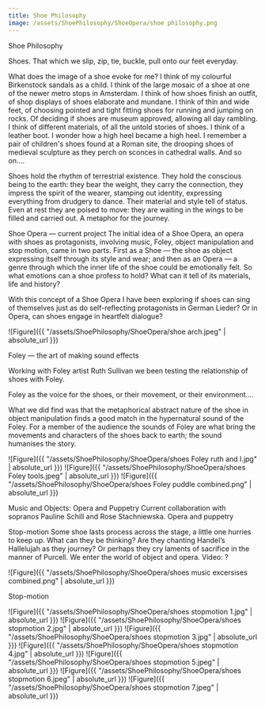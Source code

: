 ```yaml
---
title: Shoe Philosophy
image: /assets/ShoePhilosophy/ShoeOpera/shoe philosophy.png
---
```


<!-- this is a potential header item: background: "image" -->

Shoe Philosophy

Shoes.
That which we slip, zip, tie, buckle, pull onto our feet everyday.

What does the image of a shoe evoke for me? I think of my colourful Birkenstock sandals as a child. I think of the large mosaic of a shoe at one of the newer metro stops in Amsterdam. I think of how shoes finish an outfit, of shop displays of shoes elaborate and mundane. I think of thin and wide feet, of choosing pointed and tight fitting shoes for running and jumping on rocks. Of deciding if shoes are museum approved, allowing all day rambling. I think of different materials, of all the untold stories of shoes. I think of a leather boot. I wonder how a high heel became a high heel. I remember a pair of children's shoes found at a Roman site, the drooping shoes of medieval sculpture as they perch on sconces in cathedral walls. And so on....

Shoes hold the rhythm of terrestrial existence. They hold the conscious being to the earth: they bear the weight, they carry the connection, they impress the spirit of the wearer, stamping out identity, expressing everything from drudgery to dance. Their material and style tell of status. Even at rest they are poised to move: they are waiting in the wings to be filled and carried out. A metaphor for the journey.

Shoe Opera — current project
The initial idea of a Shoe Opera, an opera with shoes as protagonists, involving music, Foley, object manipulation and stop motion, came in two parts. First as a Shoe — the shoe as object expressing itself through its style and wear; and then as an Opera — a genre through which the inner life of the shoe could be emotionally felt. So what emotions can a shoe profess to hold? What can it tell of its materials, life and history?

With this concept of a Shoe Opera I have been exploring if shoes can sing of themselves just as do self-reflecting protagonists in German Lieder? Or in Opera, can shoes engage in heartfelt dialogue?

![Figure]({{ "/assets/ShoePhilosophy/ShoeOpera/shoe arch.jpeg" | absolute_url }})

Foley — the art of making sound effects

Working with Foley artist Ruth Sullivan we been testing the relationship of shoes with Foley.

Foley as the voice for the shoes, or their movement, or their environment….

What we did find was that the metaphorical abstract nature of the shoe in object manipulation finds a good match in the hypernatural sound of the Foley. For a member of the audience the sounds of Foley are what bring the movements and characters of the shoes back to earth; the sound humanises the story.

![Figure]({{ "/assets/ShoePhilosophy/ShoeOpera/shoes Foley ruth and I.jpg" | absolute_url }})
![Figure]({{ "/assets/ShoePhilosophy/ShoeOpera/shoes Foley tools.jpeg" | absolute_url }})
![Figure]({{ "/assets/ShoePhilosophy/ShoeOpera/shoes Foley puddle combined.png" | absolute_url }})

Music and Objects: Opera and Puppetry
Current collaboration with sopranos Pauline Schill and Rose Stachniewska.
Opera and puppetry

Stop-motion
Some shoe lasts process across the stage, a little one hurries to keep up. What can they be thinking? Are they chanting Handel’s Hallelujah as they journey? Or perhaps they cry laments of sacrifice in the manner of Purcell. We enter the world of object and opera.
Video: ?

![Figure]({{ "/assets/ShoePhilosophy/ShoeOpera/shoes music excersises combined.png" | absolute_url }})

Stop-motion

![Figure]({{ "/assets/ShoePhilosophy/ShoeOpera/shoes stopmotion 1.jpg" | absolute_url }})
![Figure]({{ "/assets/ShoePhilosophy/ShoeOpera/shoes stopmotion 2.jpg" | absolute_url }})
![Figure]({{ "/assets/ShoePhilosophy/ShoeOpera/shoes stopmotion 3.jpg" | absolute_url }})
![Figure]({{ "/assets/ShoePhilosophy/ShoeOpera/shoes stopmotion 4.jpg" | absolute_url }})
![Figure]({{ "/assets/ShoePhilosophy/ShoeOpera/shoes stopmotion 5.jpeg" | absolute_url }})
![Figure]({{ "/assets/ShoePhilosophy/ShoeOpera/shoes stopmotion 6.jpeg" | absolute_url }})
![Figure]({{ "/assets/ShoePhilosophy/ShoeOpera/shoes stopmotion 7.jpeg" | absolute_url }})
